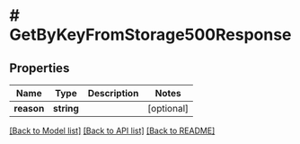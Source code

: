 # # GetByKeyFromStorage500Response

## Properties

Name | Type | Description | Notes
------------ | ------------- | ------------- | -------------
**reason** | **string** |  | [optional]

[[Back to Model list]](../../README.md#models) [[Back to API list]](../../README.md#endpoints) [[Back to README]](../../README.md)
